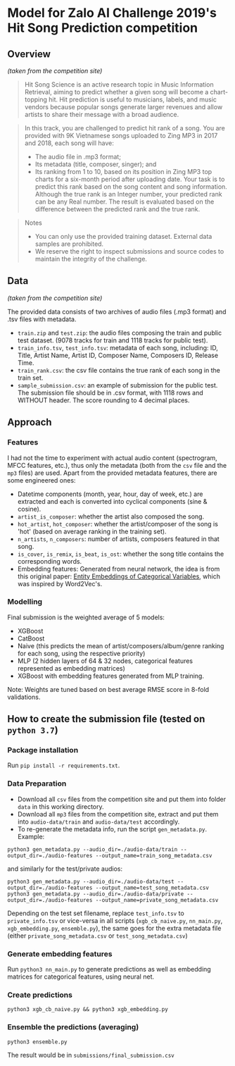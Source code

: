 # Model for Zalo AI Challenge 2019's Hit Song Prediction competition
## Overview
*(taken from the competition site)*
> Hit Song Science is an active research topic in Music Information Retrieval, aiming to predict whether a given song will become a chart-topping hit. Hit prediction is useful to musicians, labels, and music vendors because popular songs generate larger revenues and allow artists to share their message with a broad audience.

> In this track, you are challenged to predict hit rank of a song. You are provided with 9K Vietnamese songs uploaded to Zing MP3 in 2017 and 2018, each song will have:
> - The audio file in .mp3 format;
> - Its metadata (title, composer, singer); and
> - Its ranking from 1 to 10, based on its position in Zing MP3 top charts for a six-month period after uploading date.
> Your task is to predict this rank based on the song content and song information. Although the true rank is an Integer number, your predicted rank can be any Real number. The result is evaluated based on the difference between the predicted rank and the true rank.

> Notes
> - You can only use the provided training dataset. External data samples are prohibited.
> - We reserve the right to inspect submissions and source codes to maintain the integrity of the challenge.

## Data
*(taken from the competition site)*

The provided data consists of two archives of audio files (.mp3 format) and .tsv files with metadata.
- `train.zip` and `test.zip`: the audio files composing the train and public test dataset. (9078 tracks for train and 1118 tracks for public test).
- `train_info.tsv`, `test_info.tsv`: metadata of each song, including: ID, Title, Artist Name, Artist ID, Composer Name, Composers ID, Release Time.
- `train_rank.csv`: the csv file contains the true rank of each song in the train set.
- `sample_submission.csv`: an example of submission for the public test. The submission file should be in .csv format, with 1118 rows and WITHOUT header. The score rounding to 4 decimal places.

## Approach
### Features
I had not the time to experiment with actual audio content (spectrogram, MFCC features, etc.), thus only the metadata (both from the `csv` file and the `mp3` files) are used. Apart from the provided metadata features, there are some engineered ones:
- Datetime components (month, year, hour, day of week, etc.) are extracted and each is converted into cyclical components (sine & cosine).
- `artist_is_composer`: whether the artist also composed the song.
- `hot_artist`, `hot_composer`: whether the artist/composer of the song is 'hot' (based on average ranking in the training set).
- `n_artists`, `n_composers`: number of artists, composers featured in that song.
- `is_cover`, `is_remix`, `is_beat`, `is_ost`: whether the song title contains the corresponding words.
- Embedding features: Generated from neural network, the idea is from this original paper: [Entity Embeddings of Categorical Variables](http://arxiv.org/abs/1604.06737), which was inspired by Word2Vec's.

### Modelling
Final submission is the weighted average of 5 models:
- XGBoost
- CatBoost
- Naive (this predicts the mean of artist/composers/album/genre ranking for each song, using the respective priority)
- MLP (2 hidden layers of 64 & 32 nodes, categorical features represented as embedding matrices)
- XGBoost with embedding features generated from MLP training.

Note: Weights are tuned based on best average RMSE score in 8-fold validations.

## How to create the submission file (tested on `python 3.7`)
### Package installation
Run `pip install -r requirements.txt`.
### Data Preparation
- Download all `csv` files from the competition site and put them into folder `data` in this working directory.
- Download all `mp3` files from the competition site, extract and put them into `audio-data/train` and `audio-data/test` accordingly.
- To re-generate the metadata info, run the script `gen_metadata.py`. Example:
```shell
python3 gen_metadata.py --audio_dir=./audio-data/train --output_dir=./audio-features --output_name=train_song_metadata.csv
```
and similarly for the test/private audios:
```shell
python3 gen_metadata.py --audio_dir=./audio-data/test --output_dir=./audio-features --output_name=test_song_metadata.csv
python3 gen_metadata.py --audio_dir=./audio-data/private --output_dir=./audio-features --output_name=private_song_metadata.csv
```
Depending on the test set filename, replace `test_info.tsv` to `private_info.tsv` or vice-versa in all scripts (`xgb_cb_naive.py`, `nn_main.py`, `xgb_embedding.py`, `ensemble.py`), the same goes for the extra metadata file (either `private_song_metadata.csv` or `test_song_metadata.csv`)

### Generate embedding features
Run `python3 nn_main.py` to generate predictions as well as embedding matrices for categorical features, using neural net.

### Create predictions
```shell
python3 xgb_cb_naive.py && python3 xgb_embedding.py
```

### Ensemble the predictions (averaging)
```shell
python3 ensemble.py
```

The result would be in `submissions/final_submission.csv`
